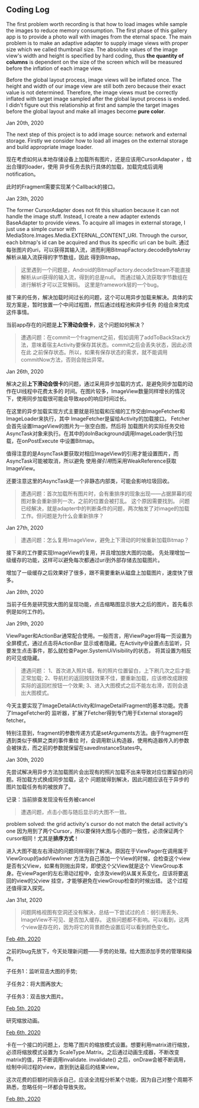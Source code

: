 ## Coding Log
The first problem worth recording is that how to load images while sample the images
to reduce memory consumption. The first phase of this gallery app is to provide a photo 
wall with images from the eternal space. The main problem is to make an adaptive adapter to 
supply image views with proper size which we called thumbnail size.  The absolute values of the image view's width
and height is specified by hard coding, thus **the quantity of columns** is dependent on the size of the 
screen which will be measured before the inflation of each image view. 

Before the global layout process, image views will be inflated once. The height and width of our image view 
are still both zero because their exact value is not determined. Therefore, the image views must be 
correctly inflated with target image sampled after the global layout process is ended. I didn't figure out this relationship at first and sample
the target images before the global layout and make all images become **pure color**.  

Jan 20th, 2020

The next step of this project is to add image source: network and external storage.
Firstly we consider how to load all images on the external storage and build appropriate image
loader.

现在考虑如何从本地存储设备上加载所有图片，还是应该用CursorAdapater ，给出合理的loader，使用
异步任务去执行具体的加载，加载完成后调用notification。

此时的Fragment需要实现某个Callback的接口。

Jan 23th, 2020

The former CursorAdapter does not fit this situation because it can not handle the image stuff. Instead, I create
a new adapter extends BaseAdapter to provide views. To acquire all images in external storage, I just use a simple 
cursor with MediaStore.Images.Media.EXTERNAL_CONTENT_URI. Through the cursor, each bitmap's id can be acquired
and thus its specific uri can be built.
通过每张图片的uri，可以获得其输入流，进而利用BitmapFactory.decodeByteArray解析从输入流获得的字节数组，因此
得到Bitmap。

>这里遇到一个问题是，Android的BitmapFactory.decodeStream不能直接解析从uri获得的输入流，得到的总是null。
而通过输入流获取字节数组在进行解析才可以正常解码。 这里是framework层的一个bug。
>

接下来的任务，解决加载时间过长的问题，这个可以用异步加载来解决。具体的实现方案是，暂时放置一个中间过程图，然后通过线程池和异步任务
的组合来完成这件事情。

当前app存在的问题是**上下滑动会很卡**，这个问题如何解决？

>遭遇问题：在commit一个fragment之前，假如调用了addToBackStack方法，意味着宿主Activity要保存其状态。commit之后会丢失状态，因此必须在此
之前保存状态。所以，如果有保存状态的需求，就不能调用commitNow方法，否则会抛出异常。

Jan 26th, 2020

解决之前**上下滑动会很卡**的问题，通过采用异步加载的方式，是避免同步加载的动作在UI线程中花费太多的
时间。在图片较多，ImageView数量同样增长的情况下，使用同步加载很可能会导致app的响应时间过长。

在这里的异步加载实现方式主要就是将加载和压缩的工作交由ImageFetcher和ImageLoader来执行，其中
ImageFetcher是留给Activity的加载接口。 Fetcher会首先设置ImageView的图片为一张空白图，然后将
加载图片的实际任务交给AsyncTask对象来执行。在其中的doInBackground调用ImageLoader执行加载，在onPostExecute
中设置Bitmap。

值得注意的是AsyncTask要获取对相应ImageView的引用才能设置图片，而AsyncTask可能被取消，所以避免
使用*强引用*而采用WeakReference获取ImageView。

还要注意这里的AsyncTask是一个非静态内部类，可能会影响垃圾回收。

>遭遇问题：首次加载所有图片时，会有重排序的现象出现——占据屏幕的视图对象会重新排列一次，之前的位置会被打乱。
这个原因需要找到。
问题已经解决，就是adapter中的判断条件的问题，两次触发了对image的加载工作。但问题是为什么会重新排序？

Jan 27th, 2020

>遭遇问题：怎么复用ImageView，避免上下滑动的时候重新加载Bitmap？

接下来的工作要实现ImageView的复用，并且增加放大图的功能。
先处理增加一级缓存的功能，这样可以避免每次都通过uri到外部存储去加载图片。

增加了一级缓存之后效果好了很多，跟不需要重新从磁盘上加载图片，速度快了很多。

Jan 28th, 2020

当前子任务是研究放大图的呈现功能，点击缩略图显示放大之后的图片。首先看示例是如何工作的。

Jan 29th, 2020

ViewPager和ActionBar通常配合使用。一般而言，用ViewPager将每一页设置为全屏模式，通过点击将ActionBar
显示或者隐藏。在Activity中设置点击监听，只要发生点击事件，那么就检查Pager.SystemUiVisibility的状态，
将其设置为相反的可见或隐藏。

>遭遇问题：
1、首次进入照片墙，有的照片位置留白，上下刷几次之后才能正常加载;
2、导航栏的返回按钮效果不佳，要重新加载，应该修改成跟按实际的返回栏按钮一个效果;
3、进入大图模式之后不能左右滑，否则会退出大图模式。

今天主要实现了ImageDetailActivity和ImageDetailFragment的基本功能。完善了ImageFetcher的
监听器，扩展了Fetcher得到专门用于External storage的fetcher。

特别注意到，fragment的参数传递方式是setArguments方法。由于fragment在遇到类似于横屏之类的事件重绘
时，会调用默认构造器，使用构造器传入的参数会被抹去，而之前的参数就保留在savedInstanceStates中。

Jan 30th, 2020

先尝试解决用异步方法加载图片会出现有的照片加载不出来导致对应位置留白的问题。将加载方式换成同步加载，这个
问题就得到解决，因此问题应该在于异步的图片加载任务有的被放弃了。

记录：当前排查发现没有任务被cancel

>遭遇问题，点击小图与随后显示的大图不一致。

problem solved: the grid activity's cursor do not match the detail activity's one
因为用到了两个Cursor，所以要保持大图与小图的一致性，必须保证两个cursor相同！尤其是**排序方式**！

进入大图不能左右滑动的问题同样得到了解决。原因在于ViewPager在调用属于ViewGroup的addViewInner
方法为自己添加一个View的时候，会检查这个view是否有父View，如果有则抛出异常，即使这个父View就是这个
ViewGroup本身。在viewPager的左右滑动过程中，会涉及view的从属关系变化，应该将要返回的view的父view
挂空，才能够避免在viewGroup检查的时候出错。
这个过程还值得深入探究。

Jan 31st, 2020

>问题网格视图有空洞还没有解决，总结一下尝试过的点：弱引用丢失、ImageView不可见、是否加入缓存。
这些问题都不影响。可以看到，这两个view是存在的，因为将它的背景颜色设置后可以看到颜色变化。

<u>Feb 4th, 2020</u>

之前的bug先放下，今天处理新问题——手势的处理。给大图添加手势的管理和操作。

子任务1：监听双击大图的手势;

子任务2：将大图再放大;

子任务3：双击放大图片。

<u>Feb 5th, 2020</u>

研究缩放动画。

<u>Feb 6th, 2020</u>

卡在一个接口的问题上，忽略了图片的缩放模式设置。想要利用matrix进行缩放，必须将缩放模式设置为
ScaleType.Matrix。之后通过动画生成器，不断改变matrix的值，并不断调用invalidate. invalidate()
之后，onDraw会被不断调用，绘制中间过程的view，直到到达最后的结果view。

这次花费的巨额时间告诉自己，应该全流程分析某个功能，因为自己对整个周期不熟悉，忽略任何一环都会导致失败。

<u>Feb 8th, 2020</u>